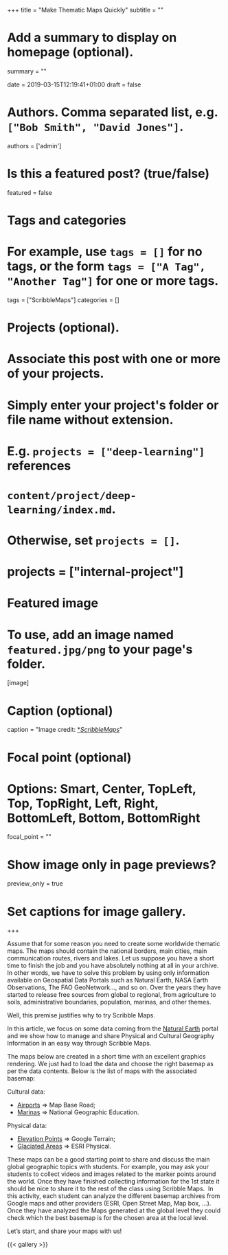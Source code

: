 +++
title = "Make Thematic Maps Quickly"
subtitle = ""

# Add a summary to display on homepage (optional).
summary = ""

date = 2019-03-15T12:19:41+01:00
draft = false

# Authors. Comma separated list, e.g. `["Bob Smith", "David Jones"]`.
authors = ['admin']

# Is this a featured post? (true/false)
featured = false

# Tags and categories
# For example, use `tags = []` for no tags, or the form `tags = ["A Tag", "Another Tag"]` for one or more tags.
tags = ["ScribbleMaps"]
categories = []

# Projects (optional).
#   Associate this post with one or more of your projects.
#   Simply enter your project's folder or file name without extension.
#   E.g. `projects = ["deep-learning"]` references
#   `content/project/deep-learning/index.md`.
#   Otherwise, set `projects = []`.
# projects = ["internal-project"]

# Featured image
# To use, add an image named `featured.jpg/png` to your page's folder.
[image]
  # Caption (optional)
  caption = "Image credit: [**ScribbleMaps*](https://www.scribblemaps.com/)"

  # Focal point (optional)
  # Options: Smart, Center, TopLeft, Top, TopRight, Left, Right, BottomLeft, Bottom, BottomRight
  focal_point = ""

  # Show image only in page previews?
  preview_only = true

  # Set captions for image gallery.

+++

Assume that for some reason you need to create some worldwide thematic maps. The maps should contain the national borders, main cities, main communication routes, rivers and lakes. Let us suppose you have a short time to finish the job and you have absolutely nothing at all in your archive. In other words, we have to solve this problem by using only information available on Geospatial Data Portals such as Natural Earth, NASA Earth Observations, The FAO GeoNetwork…, and so on. Over the years they have started to release free sources from global to regional, from agriculture to soils, administrative boundaries, population, marinas, and other themes.

Well, this premise justifies why to try Scribble Maps.

In this article, we focus on some data coming from the [Natural Earth](https://www.naturalearthdata.com/downloads/) portal and we show how to manage and share Physical and Cultural Geography Information in an easy way through Scribble Maps.

The maps below are created in a short time with an excellent graphics rendering. We just had to load the data and choose the right basemap as per the data contents. Below is the list of maps with the associated basemap:

Cultural data:

* [Airports](https://www.naturalearthdata.com/http//www.naturalearthdata.com/download/10m/cultural/ne_10m_airports.zip) => Map Base Road;
* [Marinas](https://www.naturalearthdata.com/http//www.naturalearthdata.com/download/10m/cultural/ne_10m_ports.zip) => National Geographic Education.

Physical data:

* [Elevation Points](https://www.naturalearthdata.com/http//www.naturalearthdata.com/download/10m/physical/ne_10m_geography_regions_elevation_points.zip) => Google Terrain;
* [Glaciated Areas](https://www.naturalearthdata.com/http//www.naturalearthdata.com/download/10m/physical/ne_10m_glaciated_areas.zip) => ESRI Physical.

These maps can be a good starting point to share and discuss the main global geographic topics with students.
For example, you may ask your students to collect videos and images related to the marker points around the world. Once they have finished collecting information for the 1st state it should be nice to share it to the rest of the class using Scribble Maps. 
In this activity, each student can analyze the different basemap archives from Google maps and other providers (ESRI, Open Street Map, Map box, …). Once they have analyzed the Maps generated at the global level they could check which the best basemap is for the chosen area at the local level.

Let’s start, and share your maps with us!

{{< gallery >}}
